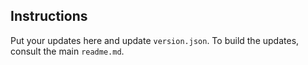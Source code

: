 ## Instructions

Put your updates here and update `version.json`.
To build the updates, consult the main `readme.md`.
